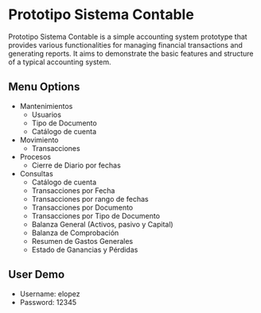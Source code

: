 # Prototipo Sistema Contable
Prototipo Sistema Contable is a simple accounting system prototype that provides various functionalities for managing financial transactions and generating reports. It aims to demonstrate the basic features and structure of a typical accounting system.
## Menu Options
- Mantenimientos
  - Usuarios
  - Tipo de Documento
  - Catálogo de cuenta
- Movimiento
  - Transacciones
- Procesos
  - Cierre de Diario por fechas
- Consultas
  - Catálogo de cuenta
  - Transacciones por Fecha
  - Transacciones por rango de fechas
  - Transacciones por Documento
  - Transacciones por Tipo de Documento
  - Balanza General (Activos, pasivo y Capital)
  - Balanza de Comprobación
  - Resumen de Gastos Generales
  - Estado de Ganancias y Pérdidas

## User Demo
- Username: elopez
- Password: 12345
